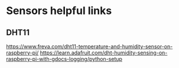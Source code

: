 # Sensors helpful links

## DHT11
https://www.freva.com/dht11-temperature-and-humidity-sensor-on-raspberry-pi/
https://learn.adafruit.com/dht-humidity-sensing-on-raspberry-pi-with-gdocs-logging/python-setup